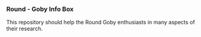 ### Round - Goby Info Box ###

This repository should help the Round Goby enthusiasts in many aspects of their research.

> 
> 
> 

